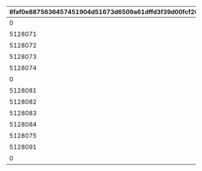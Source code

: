 |8faf0e8875636457451904d51673d6509a61dffd3f39d00fcf200153066b13cd|e2522fbc45c5f042342bd9ddca2a5031c6fc97bd4f34d3a7a4d58cc6fe7b76da|eee6c3331b645cd275c18475a9a1630659992eccea5aa491e93b9511f7047332|b6f4abbd25d9f371d97019e07c94799db699becb6154101669017286e2060b90|6238b6efb9c5e0b5e39876df4885b76c8827d63d420d2e2622fe48f8f8df616b|33e4923eb88447779f5339895dc6fea415b2cc759999fe48c03b066f1017522d|f1e36b0498b85f532b6be069ea1efa57bdd06c453e7a154b53231619c04d2bfb|6de81d3e9e3dd846916b6fe864b38f665687a873fa7b48bb34a035459455193f|68c100ac373e30797c9633a40cf7359475192b2ee211cde2578a24e4bc983ab5|e68de9d223ea0c17464861345970c1f00f8ee7d82e61de748a1145a99bdb1a7a|0786fc9c47e3f390b202547b668a5d5519215320f43dcc631d69a1be6c579ad4|
| --- | --- | --- | --- | --- | --- | --- | --- | --- | --- | --- |
|0|91002|5128071|10157107|2|0|10128|25|0|二人だけの時間|8|
|5128071|91002|5128072|0|2|0|10128|25|0|新居の必須条件|8|
|5128072|91002|5128073|0|2|0|10128|25|0|本当は誰よりも|8|
|5128073|91002|5128074|0|2|0|10128|25|0|家族で大切に\nしたいこと|8|
|5128074|91002|5128075|0|2|0|10128|50|0|誓いの言葉|8|
|0|91002|5128081|10157107|3|0|10128|25|0|血の婚約報告|8|
|5128081|91002|5128082|0|3|0|10128|25|0|風来人の家探し|8|
|5128082|91002|5128083|0|3|0|10128|25|0|愛おしい時間|8|
|5128083|91002|5128084|0|3|0|10128|25|0|トーゴクの\n家族文化|8|
|5128084|91002|5128085|0|3|0|10128|50|0|飾らない愛を|8|
|5128075|0|5128091|0|4|5128085|10128|0|0|口約束は災いのもと|0|
|5128091|0|5128092|0|4|0|10128|0|11001271|譲れない家庭の味|0|
|0|0|5128161|10157107|1|0|10128|0|0|夢の語り部に誘われて|0|